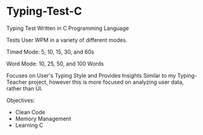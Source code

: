 # Typing-Test-C

Typing Test Written in C Programming Language

Tests User WPM in a variety of different modes.

Timed Mode: 5, 10, 15, 30, and 60s

Word Mode: 10, 25, 50, and 100 Words

Focuses on User's Typing Style and Provides Insights
Similar to my Typing-Teacher project, however this is more focused on analyzing user data, rather than UI.

Objectives:
* Clean Code
* Memory Management
* Learning C